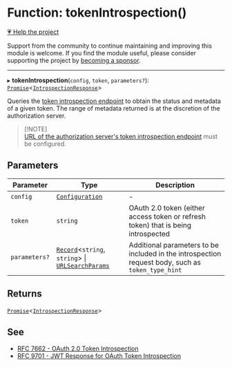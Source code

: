 # Function: tokenIntrospection()

[💗 Help the project](https://github.com/sponsors/panva)

Support from the community to continue maintaining and improving this module is welcome. If you find the module useful, please consider supporting the project by [becoming a sponsor](https://github.com/sponsors/panva).

***

▸ **tokenIntrospection**(`config`, `token`, `parameters?`): [`Promise`](https://developer.mozilla.org/docs/Web/JavaScript/Reference/Global_Objects/Promise)\<[`IntrospectionResponse`](../interfaces/IntrospectionResponse.md)\>

Queries the
[token introspection endpoint](../interfaces/ServerMetadata.md#introspection_endpoint) to
obtain the status and metadata of a given token. The range of metadata
returned is at the discretion of the authorization server.

> [!NOTE]\
> [URL of the authorization server's token introspection endpoint](../interfaces/ServerMetadata.md#introspection_endpoint)
> must be configured.

## Parameters

| Parameter | Type | Description |
| ------ | ------ | ------ |
| `config` | [`Configuration`](../classes/Configuration.md) | - |
| `token` | `string` | OAuth 2.0 token (either access token or refresh token) that is being introspected |
| `parameters?` | [`Record`](https://www.typescriptlang.org/docs/handbook/utility-types.html#recordkeys-type)\<`string`, `string`\> \| [`URLSearchParams`](https://developer.mozilla.org/docs/Web/API/URLSearchParams) | Additional parameters to be included in the introspection request body, such as `token_type_hint` |

## Returns

[`Promise`](https://developer.mozilla.org/docs/Web/JavaScript/Reference/Global_Objects/Promise)\<[`IntrospectionResponse`](../interfaces/IntrospectionResponse.md)\>

## See

 - [RFC 7662 - OAuth 2.0 Token Introspection](https://www.rfc-editor.org/rfc/rfc7662.html#section-2)
 - [RFC 9701 - JWT Response for OAuth Token Introspection](https://www.rfc-editor.org/rfc/rfc9701.html#section-4)
